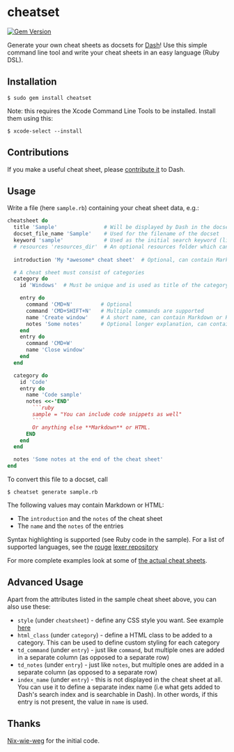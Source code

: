 # cheatset

[![Gem Version](https://badge.fury.io/rb/cheatset.png)](http://badge.fury.io/rb/cheatset)

Generate your own cheat sheets as docsets for [Dash](http://kapeli.com/dash)!
Use this simple command line tool and write your cheat sheets in an easy
language (Ruby DSL).

## Installation

    $ sudo gem install cheatset

Note: this requires the Xcode Command Line Tools to be installed. Install them using this:

    $ xcode-select --install
    
## Contributions

If you make a useful cheat sheet, please [contribute it](https://github.com/Kapeli/cheatsheets#readme) to Dash.

## Usage

Write a file (here `sample.rb`) containing your cheat sheet data, e.g.:

```ruby
cheatsheet do
  title 'Sample'               # Will be displayed by Dash in the docset list
  docset_file_name 'Sample'    # Used for the filename of the docset
  keyword 'sample'             # Used as the initial search keyword (listed in Preferences > Docsets)
  # resources 'resources_dir'  # An optional resources folder which can contain images or anything else
  
  introduction 'My *awesome* cheat sheet'  # Optional, can contain Markdown or HTML

  # A cheat sheet must consist of categories
  category do
    id 'Windows'  # Must be unique and is used as title of the category

    entry do
      command 'CMD+N'         # Optional
      command 'CMD+SHIFT+N'   # Multiple commands are supported
      name 'Create window'    # A short name, can contain Markdown or HTML
      notes 'Some notes'      # Optional longer explanation, can contain Markdown or HTML
    end
    entry do
      command 'CMD+W'
      name 'Close window'
    end
  end

  category do
    id 'Code'
    entry do
      name 'Code sample'
      notes <<-'END'
        ```ruby
        sample = "You can include code snippets as well"
        ```
        Or anything else **Markdown** or HTML.
      END
    end
  end

  notes 'Some notes at the end of the cheat sheet'
end
```

To convert this file to a docset, call

    $ cheatset generate sample.rb

The following values may contain Markdown or HTML:

* The `introduction` and the `notes` of the cheat sheet
* The `name` and the `notes` of the entries

Syntax highlighting is supported (see Ruby code in the sample). For a list of supported languages, see the [rouge](http://rouge.jneen.net/) [lexer repository](https://github.com/jneen/rouge/tree/master/spec/lexers)

For more complete examples look at some of
[the actual cheat sheets](https://github.com/Kapeli/cheatsheets/tree/master/cheatsheets).

## Advanced Usage

Apart from the attributes listed in the sample cheat sheet above, you can also use these:

* `style` (under `cheatsheet`) - define any CSS style you want. See example [here](https://github.com/Kapeli/cheatsheets/blob/f9e40e30b6fde9063b7a0fb5de8fb203851b17df/cheatsheets/CSS_Named_Colors.rb#L7-L12)
* `html_class` (under `category`) - define a HTML class to be added to a category. This can be used to define custom styling for each category
* `td_command` (under `entry`) - just like `command`, but multiple ones are added in a separate column (as opposed to a separate row)
* `td_notes` (under `entry`) - just like `notes`, but multiple ones are added in a separate column (as opposed to a separate row)
* `index_name` (under `entry`) - this is not displayed in the cheat sheet at all. You can use it to define a separate index name (i.e what gets added to Dash's search index and is searchable in Dash). In other words, if this entry is not present, the value in `name` is used.

## Thanks

[Nix-wie-weg](https://github.com/Nix-wie-weg/dasheets) for the initial code.
